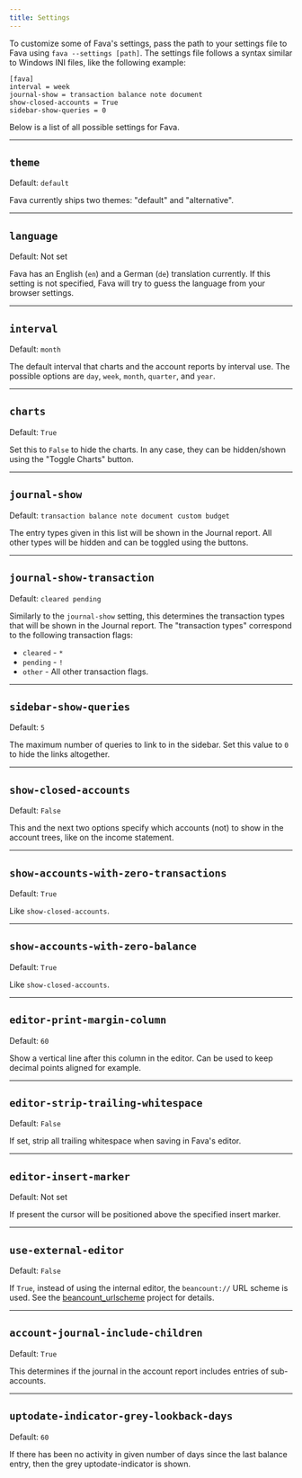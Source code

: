 ```yaml
---
title: Settings
---
```


To customize some of Fava's settings, pass the path to your settings file to
Fava using `fava --settings [path]`.  The settings file follows a syntax
similar to Windows INI files, like the following example:

```
[fava]
interval = week
journal-show = transaction balance note document
show-closed-accounts = True
sidebar-show-queries = 0
```

Below is a list of all possible settings for Fava.

---

## `theme`

Default: `default`

Fava currently ships two themes: "default" and "alternative".

---

## `language`

Default: Not set

Fava has an English (`en`) and a German (`de`) translation currently. If
this setting is not specified, Fava will try to guess the language from your
browser settings.

---

## `interval`

Default: `month`

The default interval that charts and the account reports by interval use.
The possible options are `day`, `week`, `month`, `quarter`, and `year`.

---

## `charts`

Default: `True`

Set this to `False` to hide the charts. In any case, they can be hidden/shown
using the "Toggle Charts" button.

---

## `journal-show`

Default: `transaction balance note document custom budget`

The entry types given in this list will be shown in the Journal report.
All other types will be hidden and can be toggled using the buttons.

---

## `journal-show-transaction`

Default: `cleared pending`

Similarly to the `journal-show` setting, this determines the transaction types
that will be shown in the Journal report. The "transaction types" correspond to
the following transaction flags:

- `cleared` - `*`
- `pending` - `!`
- `other` - All other transaction flags.

---

## `sidebar-show-queries`

Default: `5`

The maximum number of queries to link to in the sidebar.
Set this value to `0` to hide the links altogether.

---

## `show-closed-accounts`

Default: `False`

This and the next two options specify which accounts (not) to show in the
account trees, like on the income statement.

---

## `show-accounts-with-zero-transactions`

Default: `True`

Like `show-closed-accounts`.

---

## `show-accounts-with-zero-balance`

Default: `True`

Like `show-closed-accounts`.

---

## `editor-print-margin-column`

Default: `60`

Show a vertical line after this column in the editor.
Can be used to keep decimal points aligned for example.

---

## `editor-strip-trailing-whitespace`

Default: `False`

If set, strip all trailing whitespace when saving in Fava's editor.

---

## `editor-insert-marker`

Default: Not set

If present the cursor will be positioned above the specified insert marker.

---

## `use-external-editor`

Default: `False`

If `True`, instead of using the internal editor, the `beancount://` URL scheme
is used. See the
[beancount_urlscheme](http://github.com/aumayr/beancount_urlscheme) project for
details.

---

## `account-journal-include-children`

Default: `True`

This determines if the journal in the account report includes entries of
sub-accounts.

---

## `uptodate-indicator-grey-lookback-days`

Default: `60`

If there has been no activity in given number of days since the last balance
entry, then the grey uptodate-indicator is shown.
